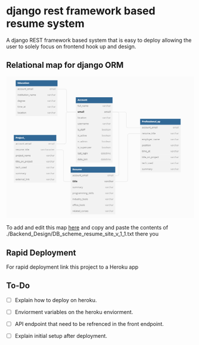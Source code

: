 # django rest framework based resume system
A django REST framework based system that is easy to deploy allowing the user to solely focus on frontend hook up and design.
## Relational map for django ORM
![ORM MAP](./Backend_Design/DB_scheme_resume_site_v_1_1.PNG "ORM")

To add and edit this map [here](https://dbdiagram.io/d) and copy and paste the contents of ./Backend_Design/DB_scheme_resume_site_v_1_1.txt there you


## Rapid Deployment  
For rapid deployment link this project to a Heroku app

## To-Do
- [ ] Explain how to deploy on heroku.
- [ ] Enviorment variables on the heroku enviorment.
- [ ] API endpoint that need to be refrenced in the front endpoint.
- [ ] Explain initial setup after deployment.

